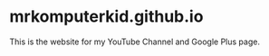 mrkomputerkid.github.io
=============

This is the website for my YouTube Channel and Google Plus page.
